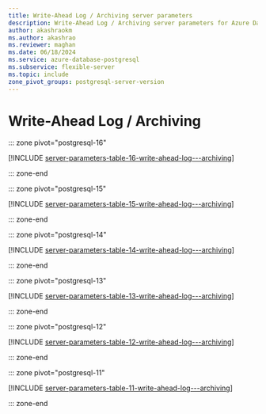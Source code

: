 ```yaml
---
title: Write-Ahead Log / Archiving server parameters
description: Write-Ahead Log / Archiving server parameters for Azure Database for PostgreSQL - Flexible Server.
author: akashraokm
ms.author: akashrao
ms.reviewer: maghan
ms.date: 06/18/2024
ms.service: azure-database-postgresql
ms.subservice: flexible-server
ms.topic: include
zone_pivot_groups: postgresql-server-version
---
```

# Write-Ahead Log / Archiving


::: zone pivot="postgresql-16"

[!INCLUDE [server-parameters-table-16-write-ahead-log---archiving](./includes/server-parameters-table-16-write-ahead-log---archiving.md)]

::: zone-end


::: zone pivot="postgresql-15"

[!INCLUDE [server-parameters-table-15-write-ahead-log---archiving](./includes/server-parameters-table-15-write-ahead-log---archiving.md)]

::: zone-end


::: zone pivot="postgresql-14"

[!INCLUDE [server-parameters-table-14-write-ahead-log---archiving](./includes/server-parameters-table-14-write-ahead-log---archiving.md)]

::: zone-end


::: zone pivot="postgresql-13"

[!INCLUDE [server-parameters-table-13-write-ahead-log---archiving](./includes/server-parameters-table-13-write-ahead-log---archiving.md)]

::: zone-end


::: zone pivot="postgresql-12"

[!INCLUDE [server-parameters-table-12-write-ahead-log---archiving](./includes/server-parameters-table-12-write-ahead-log---archiving.md)]

::: zone-end


::: zone pivot="postgresql-11"

[!INCLUDE [server-parameters-table-11-write-ahead-log---archiving](./includes/server-parameters-table-11-write-ahead-log---archiving.md)]

::: zone-end


